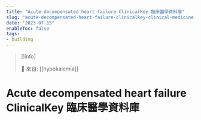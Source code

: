 ```yaml
---
title: "Acute decompensated heart failure ClinicalKey 臨床醫學資料庫"
slug: "acute-decompensated-heart-failure-clinicalkey-clinical-medicine-database"
date: "2023-07-15"
enableToc: false
tags:
- building
---
```


> [!info]
>
> 🌱 來自: [[hypokalemia]]

# Acute decompensated heart failure ClinicalKey 臨床醫學資料庫


